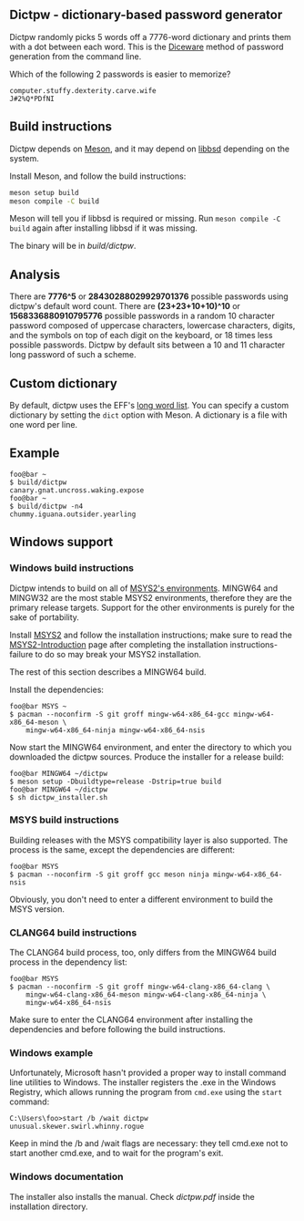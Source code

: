 <!--
Copyright (c) 2021-2022 Guilherme Janczak <guilherme.janczak@yandex.com>

Permission to use, copy, modify, and distribute this software for any
purpose with or without fee is hereby granted, provided that the above
copyright notice and this permission notice appear in all copies.

THE SOFTWARE IS PROVIDED "AS IS" AND THE AUTHOR DISCLAIMS ALL WARRANTIES
WITH REGARD TO THIS SOFTWARE INCLUDING ALL IMPLIED WARRANTIES OF
MERCHANTABILITY AND FITNESS. IN NO EVENT SHALL THE AUTHOR BE LIABLE FOR
ANY SPECIAL, DIRECT, INDIRECT, OR CONSEQUENTIAL DAMAGES OR ANY DAMAGES
WHATSOEVER RESULTING FROM LOSS OF USE, DATA OR PROFITS, WHETHER IN AN
ACTION OF CONTRACT, NEGLIGENCE OR OTHER TORTIOUS ACTION, ARISING OUT OF
OR IN CONNECTION WITH THE USE OR PERFORMANCE OF THIS SOFTWARE.
-->

## Dictpw - dictionary-based password generator
Dictpw randomly picks 5 words off a 7776-word dictionary and prints them with a
dot between each word. This is the
[Diceware](https://en.wikipedia.org/wiki/Diceware) method of password generation
from the command line.

Which of the following 2 passwords is easier to memorize?
```
computer.stuffy.dexterity.carve.wife
J#2%Q*PDfNI
```

## Build instructions
Dictpw depends on [Meson](https://mesonbuild.com/), and it may depend on
[libbsd](https://libbsd.freedesktop.org/wiki/) depending on the system.

Install Meson, and follow the build instructions:
```sh
meson setup build
meson compile -C build
```
Meson will tell you if libbsd is required or missing. Run
`meson compile -C build` again after installing libbsd if it was missing.

The binary will be in _build/dictpw_.

## Analysis
There are __7776^5__ or __28430288029929701376__ possible passwords using
dictpw's default word count.
There are __(23+23+10+10)^10__ or __1568336880910795776__ possible passwords in
a random 10 character password composed of uppercase characters, lowercase
characters, digits, and the symbols on top of each digit on the keyboard, or 18
times less possible passwords. Dictpw by default sits between a 10 and 11
character long password of such a scheme.

## Custom dictionary
By default, dictpw uses the EFF's
[long word list](https://www.eff.org/deeplinks/2016/07/new-wordlists-random-passphrases).
You can specify a custom dictionary by setting the `dict` option with Meson. A
dictionary is a file with one word per line.

## Example
```console
foo@bar ~
$ build/dictpw
canary.gnat.uncross.waking.expose
foo@bar ~
$ build/dictpw -n4
chummy.iguana.outsider.yearling
```

## Windows support
### Windows build instructions
Dictpw intends to build on all of
[MSYS2's environments](https://www.msys2.org/docs/environments/).
MINGW64 and MINGW32 are the most stable MSYS2 environments, therefore they are
the primary release targets. Support for the other environments is purely for
the sake of portability.

Install [MSYS2](https://www.msys2.org/) and follow the installation
instructions; make sure to read the
[MSYS2-Introduction](https://www.msys2.org/wiki/MSYS2-introduction/) page after
completing the installation instructions-failure to do so may break your MSYS2
installation.

The rest of this section describes a MINGW64 build.

Install the dependencies:
```console
foo@bar MSYS ~
$ pacman --noconfirm -S git groff mingw-w64-x86_64-gcc mingw-w64-x86_64-meson \
    mingw-w64-x86_64-ninja mingw-w64-x86_64-nsis
```
Now start the MINGW64 environment, and enter the directory to which you
downloaded the dictpw sources.
Produce the installer for a release build:
```console
foo@bar MINGW64 ~/dictpw
$ meson setup -Dbuildtype=release -Dstrip=true build
foo@bar MINGW64 ~/dictpw
$ sh dictpw_installer.sh
```

### MSYS build instructions
Building releases with the MSYS compatibility layer is also supported.
The process is the same, except the dependencies are different:
```console
foo@bar MSYS
$ pacman --noconfirm -S git groff gcc meson ninja mingw-w64-x86_64-nsis
```
Obviously, you don't need to enter a different environment to build the MSYS
version.

### CLANG64 build instructions
The CLANG64 build process, too, only differs from the MINGW64 build process in
the dependency list:
```console
foo@bar MSYS
$ pacman --noconfirm -S git groff mingw-w64-clang-x86_64-clang \
    mingw-w64-clang-x86_64-meson mingw-w64-clang-x86_64-ninja \
    mingw-w64-x86_64-nsis
```
Make sure to enter the CLANG64 environment after installing the dependencies and
before following the build instructions.

### Windows example
Unfortunately, Microsoft hasn't provided a proper way to install command line
utilities to Windows. The installer registers the .exe in the Windows Registry,
which allows running the program from `cmd.exe` using the `start` command:
```
C:\Users\foo>start /b /wait dictpw
unusual.skewer.swirl.whinny.rogue
```
Keep in mind the /b and /wait flags are necessary: they tell cmd.exe not to
start another cmd.exe, and to wait for the program's exit.

### Windows documentation
The installer also installs the manual. Check _dictpw.pdf_ inside the
installation directory.
